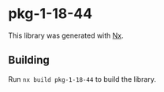 # pkg-1-18-44

This library was generated with [Nx](https://nx.dev).

## Building

Run `nx build pkg-1-18-44` to build the library.

